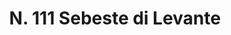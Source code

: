 ---
title: "N. 111 Sebeste di Levante"
permalink: "/edition/plant111/"
plant-name: "N. 111"
plant-number: "111"
plant-xml: "/assets/xml/plant111.xml"
plant-img1: "/assets/img/plant111_verso.jpg"
plant-img2: "/assets/img/plant111.jpg"
plant-title: "N. 111 Sebeste di Levante"
plant-wfo-link: "http://www.worldfloraonline.org/taxon/wfo-0000620765"
plant-kew-link: ""
plant-taxon-content: "Cordia Myxa L."
layout: single-xml
---